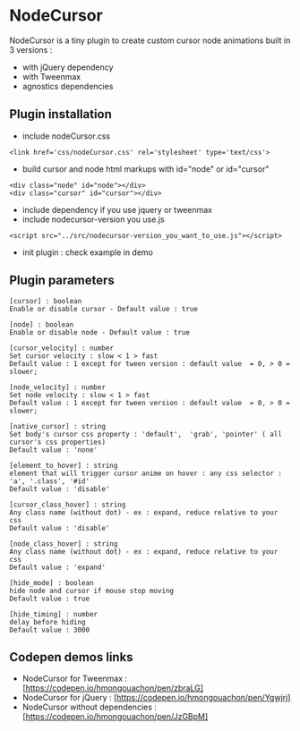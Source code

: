 
# NodeCursor

NodeCursor is a tiny plugin to create custom cursor node animations built in 3 versions : 
- with jQuery dependency
- with Tweenmax
- agnostics dependencies

## Plugin installation
- include nodeCursor.css
```
<link href='css/nodeCursor.css' rel='stylesheet' type='text/css'>
```
- build cursor and node html markups with id="node" or id="cursor"
```
<div class="node" id="node"></div>
<div class="cursor" id="cursor"></div>
```
- include dependency if you use jquery or tweenmax
- include nodecursor-version you use.js 

```
<script src="../src/nodecursor-version_you_want_to_use.js"></script>
```
- init plugin : check example in demo

## Plugin parameters
```
[cursor] : boolean 
Enable or disable cursor - Default value : true
```

```
[node] : boolean 
Enable or disable node - Default value : true
```

```
[cursor_velocity] : number
Set cursor velocity : slow < 1 > fast
Default value : 1 except for tween version : default value  = 0, > 0 = slower;
```

```
[node_velocity] : number
Set node velocity : slow < 1 > fast
Default value : 1 except for tween version : default value  = 0, > 0 = slower;
```

```
[native_cursor] : string
Set body's cursor css property : 'default',  'grab', 'pointer' ( all cursor's css properties)
Default value : 'none'
```

```
[element_to_hover] : string
element that will trigger cursor anime on hover : any css selector : 'a', '.class', '#id' 
Default value : 'disable' 
```

```
[cursor_class_hover] : string
Any class name (without dot) - ex : expand, reduce relative to your css 
Default value : 'disable'
```

```
[node_class_hover] : string
Any class name (without dot) - ex : expand, reduce relative to your css 
Default value : 'expand'
```

```
[hide_mode] : boolean
hide node and cursor if mouse stop moving 
Default value : true
```

```
[hide_timing] : number 
delay before hiding 
Default value : 3000
```

## Codepen demos links
* NodeCursor for Tweenmax : [https://codepen.io/hmongouachon/pen/zbraLG]
* NodeCursor for jQuery : [https://codepen.io/hmongouachon/pen/Ygwjrj]
* NodeCursor without dependencies : [https://codepen.io/hmongouachon/pen/JzGBpM]



